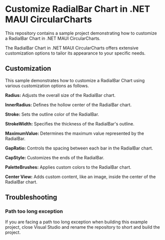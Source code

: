 # Customize RadialBar Chart in .NET MAUI CircularCharts

This repository contains a sample project demonstrating how to customize a RadialBar Chart in .NET MAUI CircularCharts.

The RadialBar Chart in .NET MAUI CircularCharts offers extensive customization options to tailor its appearance to your specific needs.

## Customization

This sample demonstrates how to customize a RadialBar Chart using various customization options as follows.

**Radius:** Adjusts the overall size of the RadialBar chart.

**InnerRadius:** Defines the hollow center of the RadialBar chart.

**Stroke:** Sets the outline color of the RadialBar.

**StrokeWidth:** Specifies the thickness of the RadialBar's outline.

**MaximumValue:** Determines the maximum value represented by the RadialBar.

**GapRatio:** Controls the spacing between each bar in the RadialBar chart.

**CapStyle:** Customizes the ends of the RadialBar.

**PaletteBrushes:** Applies custom colors to the RadialBar chart.

**Center View:** Adds custom content, like an image, inside the center of the RadialBar chart.

## Troubleshooting
### Path too long exception
If you are facing a path too long exception when building this example project, close Visual Studio and rename the repository to short and build the project.